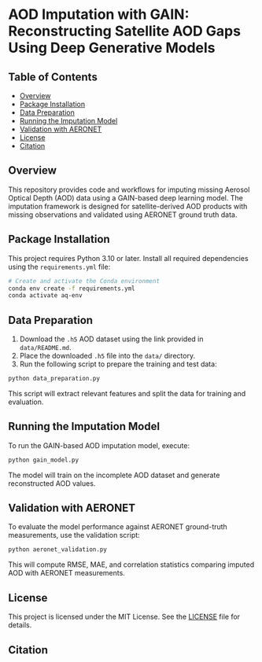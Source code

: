 # AOD Imputation with GAIN: Reconstructing Satellite AOD Gaps Using Deep Generative Models

## Table of Contents

* [Overview](#overview)
* [Package Installation](#package-installation)
* [Data Preparation](#data-preparation)
* [Running the Imputation Model](#running-the-imputation-model)
* [Validation with AERONET](#validation-with-aeronet)
* [License](#license)
* [Citation](#citation)

## Overview

This repository provides code and workflows for imputing missing Aerosol Optical Depth (AOD) data using a GAIN-based deep learning model. The imputation framework is designed for satellite-derived AOD products with missing observations and validated using AERONET ground truth data.

## Package Installation

This project requires Python 3.10 or later. Install all required dependencies using the `requirements.yml` file:

```bash
# Create and activate the Conda environment
conda env create -f requirements.yml
conda activate aq-env
```

## Data Preparation

1. Download the `.h5` AOD dataset using the link provided in `data/README.md`.
2. Place the downloaded `.h5` file into the `data/` directory.
3. Run the following script to prepare the training and test data:

```bash
python data_preparation.py
```

This script will extract relevant features and split the data for training and evaluation.

## Running the Imputation Model

To run the GAIN-based AOD imputation model, execute:

```bash
python gain_model.py
```

The model will train on the incomplete AOD dataset and generate reconstructed AOD values.

## Validation with AERONET

To evaluate the model performance against AERONET ground-truth measurements, use the validation script:

```bash
python aeronet_validation.py
```

This will compute RMSE, MAE, and correlation statistics comparing imputed AOD with AERONET measurements.

## License

This project is licensed under the MIT License. See the [LICENSE](LICENSE) file for details.

## Citation

```
```
